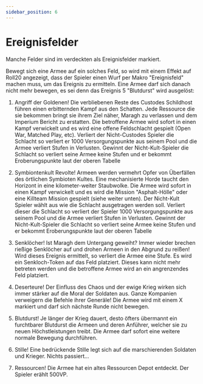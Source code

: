 ```yaml
---
sidebar_position: 6
---
```


# Ereignisfelder 

Manche Felder sind im verdeckten als Ereignisfelder markiert. 

Bewegt sich eine Armee auf ein solches Feld, so wird mit einem Effekt auf Roll20 angezeigt, dass der Spieler einen Wurf per Makro "Ereignisfeld" machen muss, um das Ereignis zu ermitteln. Eine Armee darf sich danach nicht mehr bewegen, es sei denn das Ereignis 5 "Blutdurst" wird ausgelöst:

1. Angriff der Goldenen! Die verbliebenen Reste des Custodes Schildhost führen einen erbitternden Kampf aus den Schatten. Jede Ressource die sie bekommen bringt sie ihrem Ziel näher, Maragh zu verlassen und dem Imperium Bericht zu erstatten.
Die betroffene Armee wird sofort in einen Kampf verwickelt und es wird eine offene Feldschlacht gespielt (Open War, Matched Play, etc). Verliert der Nicht-Custodes Spieler die Schlacht so verliert er 1000 Versorgungspunkte aus seinem Pool und die Armee verliert Stufen in Verlusten. Gewinnt der Nicht-Kult-Spieler die Schlacht so verliert seine Armee keine Stufen und er bekommt Eroberungspunkte laut der oberen Tabelle

2. Symbiontenkult Revolte! Armeen werden vermehrt Opfer von Überfällen des örtlichen Symbioten Kultes. Eine mechanisierte Horde taucht den Horizont in eine kilometer-weiter Staubwolke. Die Armee wird sofort in einen Kampf verwickelt und es wird die Mission "Asphalt-Hölle" oder eine Killteam Mission gespielt (siehe weiter unten). Der Nicht-Kult Spieler wählt aus wie die Schlacht ausgetragen werden soll. Verliert dieser die Schlacht so verliert der Spieler 1000 Versorgungspunkte aus seinem Pool und die Armee verliert Stufen in Verlusten. Gewinnt der Nicht-Kult-Spieler die Schlacht so verliert seine Armee keine Stufen und er bekommt Eroberungspunkte laut der oberen Tabelle

3. Senklöcher! Ist Maragh dem Untergang geweiht? Immer wieder brechen rießige Senklöcher auf und drohen Armeen in den Abgrund zu reißen! Wird dieses Ereignis ermittelt, so verliert die Armee eine Stufe. Es wird ein Senkloch-Token auf das Feld platziert. Dieses kann nicht mehr betreten werden und die betroffene Armee wird an ein angrenzendes Feld platziert.

4. Deserteure! Der Einfluss des Chaos und der ewige Krieg wirken sich immer stärker auf die Moral der Soldaten aus. Ganze Kompanien verweigern die Befehle ihrer Generäle! Die Armee wird mit einem X markiert und darf sich nächste Runde nicht bewegen.

5. Blutdurst! Je länger der Krieg dauert, desto öfters übermannt ein furchtbarer Blutdurst die Armeen und deren Anführer, welcher sie zu neuen Höchstleistungen treibt. Die Armee darf sofort eine weitere normale Bewegung durchführen.

6. Stille! Eine bedrückende Stille legt sich auf die marschierenden Soldaten und Krieger. Nichts passiert...

7. Ressourcen! Die Armee hat ein altes Ressourcen Depot entdeckt. Der Spieler erählt 500VP.
